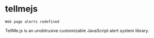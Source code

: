 # tellmejs
    Web page alerts redefined
TellMe.js is an unobtrusive customizable JavaScript alert system library.

